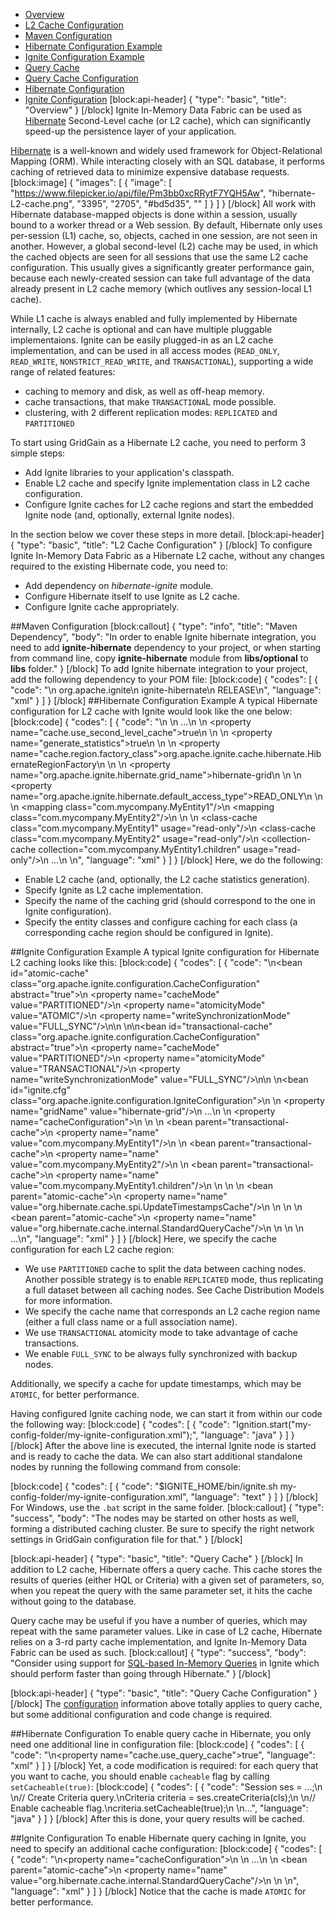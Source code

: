 * [Overview](#overview)
* [L2 Cache Configuration](#l2-cache-configuration)
 * [Maven Configuration](#section-maven-configuration)
 * [Hibernate Configuration Example](#section-hibernate-configuration-example)
 * [Ignite Configuration Example](#section-ignite-configuration-example)
* [Query Cache](#query-cache)
* [Query Cache Configuration](#query-cache-configuration)
 * [Hibernate Configuration](#section-hibernate-configuration) 
 * [Ignite Configuration](#section-ignite-configuration)
[block:api-header]
{
  "type": "basic",
  "title": "Overview"
}
[/block]
Ignite In-Memory Data Fabric can be used as [Hibernate](http://hibernate.org) Second-Level cache (or L2 cache), which can significantly speed-up the persistence layer of your application.

[Hibernate](http://hibernate.org) is a well-known and widely used framework for Object-Relational Mapping (ORM). While interacting closely with an SQL database, it performs caching of retrieved data to minimize expensive database requests.
[block:image]
{
  "images": [
    {
      "image": [
        "https://www.filepicker.io/api/file/Pm3bb0xcRRytF7YQH5Aw",
        "hibernate-L2-cache.png",
        "3395",
        "2705",
        "#bd5d35",
        ""
      ]
    }
  ]
}
[/block]
All work with Hibernate database-mapped objects is done within a session, usually bound to a worker thread or a Web session. By default, Hibernate only uses per-session (L1) cache, so, objects, cached in one session, are not seen in another. However, a global second-level (L2) cache may be used, in which the cached objects are seen for all sessions that use the same L2 cache configuration. This usually gives a significantly greater performance gain, because each newly-created session can take full advantage of the data already present in L2 cache memory (which outlives any session-local L1 cache).

While L1 cache is always enabled and fully implemented by Hibernate internally, L2 cache is optional and can have multiple pluggable implementaions. Ignite can be easily plugged-in as an L2 cache implementation, and can be used in all access modes (`READ_ONLY`, `READ_WRITE`, `NONSTRICT_READ_WRITE`, and `TRANSACTIONAL`), supporting a wide range of related features:
  * caching to memory and disk, as well as off-heap memory.
  * cache transactions, that make `TRANSACTIONA`L mode possible.
  * clustering, with 2 different replication modes: `REPLICATED` and `PARTITIONED`

To start using GridGain as a Hibernate L2 cache, you need to perform 3 simple steps:
  * Add Ignite libraries to your application's classpath.
  * Enable L2 cache and specify Ignite implementation class in L2 cache configuration.
  * Configure Ignite caches for L2 cache regions and start the embedded Ignite node (and, optionally, external Ignite nodes). 
 
In the section below we cover these steps in more detail.
[block:api-header]
{
  "type": "basic",
  "title": "L2 Cache Configuration"
}
[/block]
To configure Ignite In-Memory Data Fabric as a Hibernate L2 cache, without any changes required to the existing Hibernate code, you need to:
  * Add dependency on *hibernate-ignite* module.
  * Configure Hibernate itself to use Ignite as L2 cache.
  * Configure Ignite cache appropriately. 

##Maven Configuration
[block:callout]
{
  "type": "info",
  "title": "Maven Dependency",
  "body": "In order to enable Ignite hibernate integration, you need to add **ignite-hibernate** dependency to your project, or when starting from command line, copy **ignite-hibernate** module from **libs/optional** to **libs** folder."
}
[/block]
To add Ignite hibernate integration to your project, add the following dependency to your POM file:
[block:code]
{
  "codes": [
    {
      "code": "<dependency>\n  <groupId>org.apache.ignite</groupId>\n  <artifactId>ignite-hibernate</artifactId>\n  <version>RELEASE</version>\n</dependency>",
      "language": "xml"
    }
  ]
}
[/block]
##Hibernate Configuration Example
A typical Hibernate configuration for L2 cache with Ignite would look like the one below:
[block:code]
{
  "codes": [
    {
      "code": "<hibernate-configuration>\n    <session-factory>\n        ...\n        <!-- Enable L2 cache. -->\n        <property name=\"cache.use_second_level_cache\">true</property>\n        \n        <!-- Generate L2 cache statistics. -->\n        <property name=\"generate_statistics\">true</property>\n        \n        <!-- Specify GridGain as L2 cache provider. -->\n        <property name=\"cache.region.factory_class\">org.apache.ignite.cache.hibernate.HibernateRegionFactory</property>\n        \n        <!-- Specify the name of the grid, that will be used for second level caching. -->\n        <property name=\"org.apache.ignite.hibernate.grid_name\">hibernate-grid</property>\n        \n        <!-- Set default L2 cache access type. -->\n        <property name=\"org.apache.ignite.hibernate.default_access_type\">READ_ONLY</property>\n        \n        <!-- Specify the entity classes for mapping. -->\n        <mapping class=\"com.mycompany.MyEntity1\"/>\n        <mapping class=\"com.mycompany.MyEntity2\"/>\n        \n        <!-- Per-class L2 cache settings. -->\n        <class-cache class=\"com.mycompany.MyEntity1\" usage=\"read-only\"/>\n        <class-cache class=\"com.mycompany.MyEntity2\" usage=\"read-only\"/>\n        <collection-cache collection=\"com.mycompany.MyEntity1.children\" usage=\"read-only\"/>\n        ...\n    </session-factory>\n</hibernate-configuration>",
      "language": "xml"
    }
  ]
}
[/block]
Here, we do the following:
  * Enable L2 cache (and, optionally, the L2 cache statistics generation).
  * Specify Ignite as L2 cache implementation.
  * Specify the name of the caching grid (should correspond to the one in Ignite configuration).
  * Specify the entity classes and configure caching for each class (a corresponding cache region should be configured in Ignite). 

##Ignite Configuration Example
A typical Ignite configuration for Hibernate L2 caching looks like this:
[block:code]
{
  "codes": [
    {
      "code": "<!-- Basic configuration for atomic cache. -->\n<bean id=\"atomic-cache\" class=\"org.apache.ignite.configuration.CacheConfiguration\" abstract=\"true\">\n    <property name=\"cacheMode\" value=\"PARTITIONED\"/>\n    <property name=\"atomicityMode\" value=\"ATOMIC\"/>\n    <property name=\"writeSynchronizationMode\" value=\"FULL_SYNC\"/>\n</bean>\n \n<!-- Basic configuration for transactional cache. -->\n<bean id=\"transactional-cache\" class=\"org.apache.ignite.configuration.CacheConfiguration\" abstract=\"true\">\n    <property name=\"cacheMode\" value=\"PARTITIONED\"/>\n    <property name=\"atomicityMode\" value=\"TRANSACTIONAL\"/>\n    <property name=\"writeSynchronizationMode\" value=\"FULL_SYNC\"/>\n</bean>\n \n<bean id=\"ignite.cfg\" class=\"org.apache.ignite.configuration.IgniteConfiguration\">\n    <!-- \n        Specify the name of the caching grid (should correspond to the \n        one in Hibernate configuration).\n    -->\n    <property name=\"gridName\" value=\"hibernate-grid\"/>\n    ...\n    <!-- \n        Specify cache configuration for each L2 cache region (which corresponds \n        to a full class name or a full association name).\n    -->\n    <property name=\"cacheConfiguration\">\n        <list>\n            <!--\n                Configurations for entity caches.\n            -->\n            <bean parent=\"transactional-cache\">\n                <property name=\"name\" value=\"com.mycompany.MyEntity1\"/>\n            </bean>\n            <bean parent=\"transactional-cache\">\n                <property name=\"name\" value=\"com.mycompany.MyEntity2\"/>\n            </bean>\n            <bean parent=\"transactional-cache\">\n                <property name=\"name\" value=\"com.mycompany.MyEntity1.children\"/>\n            </bean>\n \n            <!-- Configuration for update timestamps cache. -->\n            <bean parent=\"atomic-cache\">\n                <property name=\"name\" value=\"org.hibernate.cache.spi.UpdateTimestampsCache\"/>\n            </bean>\n \n            <!-- Configuration for query result cache. -->\n            <bean parent=\"atomic-cache\">\n                <property name=\"name\" value=\"org.hibernate.cache.internal.StandardQueryCache\"/>\n            </bean>\n        </list>\n    </property>\n    ...\n</bean>",
      "language": "xml"
    }
  ]
}
[/block]
Here, we specify the cache configuration for each L2 cache region:
  * We use `PARTITIONED` cache to split the data between caching nodes. Another possible strategy is to enable `REPLICATED` mode, thus replicating a full dataset between all caching nodes. See Cache Distribution Models for more information.
  * We specify the cache name that corresponds an L2 cache region name (either a full class name or a full association name).
  * We use `TRANSACTIONAL` atomicity mode to take advantage of cache transactions.
  * We enable `FULL_SYNC` to be always fully synchronized with backup nodes.

Additionally, we specify a cache for update timestamps, which may be `ATOMIC`, for better performance.

Having configured Ignite caching node, we can start it from within our code the following way:
[block:code]
{
  "codes": [
    {
      "code": "Ignition.start(\"my-config-folder/my-ignite-configuration.xml\");",
      "language": "java"
    }
  ]
}
[/block]
After the above line is executed, the internal Ignite node is started and is ready to cache the data. We can also start additional standalone nodes by running the following command from console:

[block:code]
{
  "codes": [
    {
      "code": "$IGNITE_HOME/bin/ignite.sh my-config-folder/my-ignite-configuration.xml",
      "language": "text"
    }
  ]
}
[/block]
For Windows, use the `.bat` script in the same folder.
[block:callout]
{
  "type": "success",
  "body": "The nodes may be started on other hosts as well, forming a distributed caching cluster. Be sure to specify the right network settings in GridGain configuration file for that."
}
[/block]

[block:api-header]
{
  "type": "basic",
  "title": "Query Cache"
}
[/block]
In addition to L2 cache, Hibernate offers a query cache. This cache stores the results of queries (either HQL or Criteria) with a given set of parameters, so, when you repeat the query with the same parameter set, it hits the cache without going to the database. 

Query cache may be useful if you have a number of queries, which may repeat with the same parameter values. Like in case of L2 cache, Hibernate relies on a 3-rd party cache implementation, and Ignite In-Memory Data Fabric can be used as such.
[block:callout]
{
  "type": "success",
  "body": "Consider using support for [SQL-based In-Memory Queries](/docs/cache-queries) in Ignite which should perform faster than going through Hibernate."
}
[/block]

[block:api-header]
{
  "type": "basic",
  "title": "Query Cache Configuration"
}
[/block]
The [configuration](#l2-cache-configuration) information above totally applies to query cache, but some additional configuration and code change is required.

##Hibernate Configuration
To enable query cache in Hibernate, you only need one additional line in configuration file:
[block:code]
{
  "codes": [
    {
      "code": "<!-- Enable query cache. -->\n<property name=\"cache.use_query_cache\">true</property>",
      "language": "xml"
    }
  ]
}
[/block]
Yet, a code modification is required: for each query that you want to cache, you should enable `cacheable` flag by calling `setCacheable(true)`:
[block:code]
{
  "codes": [
    {
      "code": "Session ses = ...;\n \n// Create Criteria query.\nCriteria criteria = ses.createCriteria(cls);\n \n// Enable cacheable flag.\ncriteria.setCacheable(true);\n \n...",
      "language": "java"
    }
  ]
}
[/block]
After this is done, your query results will be cached.

##Ignite Configuration
To enable Hibernate query caching in Ignite, you need to specify an additional cache configuration:
[block:code]
{
  "codes": [
    {
      "code": "\n<property name=\"cacheConfiguration\">\n    <list>\n        ...\n        <!-- Query cache (refers to atomic cache defined in above example). -->\n        <bean parent=\"atomic-cache\">\n            <property name=\"name\" value=\"org.hibernate.cache.internal.StandardQueryCache\"/>\n        </bean>\n    </list>\n</property>",
      "language": "xml"
    }
  ]
}
[/block]
Notice that the cache is made `ATOMIC` for better performance.
